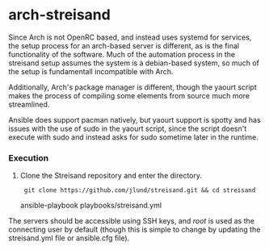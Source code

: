 

arch-streisand
=========

Since Arch is not OpenRC based, and instead uses systemd for services, the setup process for an arch-based server is different, as is the final functionality of the software. Much of the automation process in the streisand setup assumes the system is a debian-based system, so much of the setup is fundamentall incompatible with Arch.

Additionally, Arch's package manager is different, though the yaourt script makes the process of compiling some elements from source much more streamlined. 

Ansible does support pacman natively, but yaourt support is spotty and has issues with the use of sudo in the yaourt script, since the script doesn't execute with sudo and instead asks for sudo sometime later in the runtime. 


### Execution ###
1. Clone the Streisand repository and enter the directory.

        git clone https://github.com/jlund/streisand.git && cd streisand


    ansible-playbook playbooks/streisand.yml

The servers should be accessible using SSH keys, and *root* is used as the connecting user by default (though this is simple to change by updating the streisand.yml file or ansible.cfg file). 


